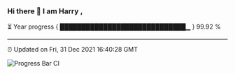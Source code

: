 ### Hi there 👋 I am Harry , 

⏳ Year progress { █████████████████████████████▁ } 99.92 %

---

⏰ Updated on Fri, 31 Dec 2021 16:40:28 GMT

![Progress Bar CI](https://github.com/duykhang68/duykhang68/workflows/Progress%20Bar%20CI/badge.svg)
